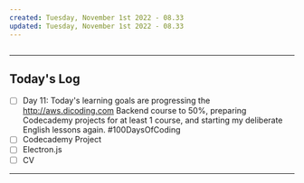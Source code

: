 ```yaml
---
created: Tuesday, November 1st 2022 - 08.33
updated: Tuesday, November 1st 2022 - 08.33
---
```

```toc
```

---
Today's Log
---
- [ ] Day 11: Today's learning goals are progressing the http://aws.dicoding.com Backend course to 50%, preparing Codecademy projects for at least 1 course, and starting my deliberate English lessons again. #100DaysOfCoding
- [ ] Codecademy Project
- [ ] Electron.js
- [ ] CV

---
